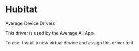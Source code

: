 # Hubitat

Average Device Drivers

This driver is used by the Average All App.


To use: Install a new virtual device and assign this driver to it

